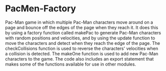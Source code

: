 # PacMen-Factory
Pac-Man game in which multiple Pac-Man characters move around on a page and bounce off the edges of the page when they reach it. It does this by using a factory function called makePac to generate Pac-Man characters with random positions and velocities, and by using the update function to move the characters and detect when they reach the edge of the page. The checkCollisions function is used to reverse the characters' velocities when a collision is detected. The makeOne function is used to add new Pac-Man characters to the game. The code also includes an export statement that makes some of the functions available for use in other modules.
